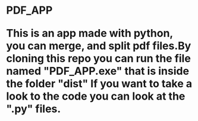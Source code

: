 <h1> PDF_APP </ h1>


<p>This is an app made with python, you can merge, and split pdf files.By cloning this repo you can run the file named "PDF_APP.exe" that is inside the folder "dist" If you want to take a look to the code you can look at the ".py" files. </p>
